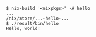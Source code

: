 ```console example=b
$ nix-build '<nixpkgs>' -A hello
...
/nix/store/...-hello-...
$ ./result/bin/hello
Hello, world!
```
